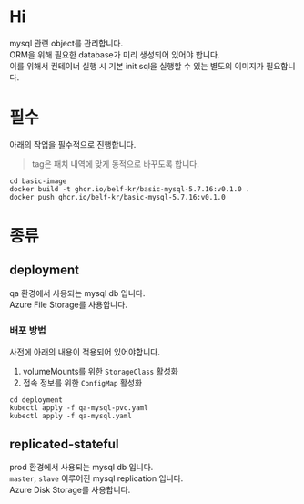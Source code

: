 # Hi

mysql 관련 object를 관리합니다.  
ORM을 위해 필요한 database가 미리 생성되어 있어야 합니다.  
이를 위해서 컨테이너 실행 시 기본 init sql을 실행할 수 있는 별도의 이미지가 필요합니다.

# 필수

아래의 작업을 필수적으로 진행합니다.

> tag은 패치 내역에 맞게 동적으로 바꾸도록 합니다.

```shell
cd basic-image
docker build -t ghcr.io/belf-kr/basic-mysql-5.7.16:v0.1.0 .
docker push ghcr.io/belf-kr/basic-mysql-5.7.16:v0.1.0
```

# 종류

## deployment

qa 환경에서 사용되는 mysql db 입니다.  
Azure File Storage를 사용합니다.

### 배포 방법

사전에 아래의 내용이 적용되어 있어야합니다.

1. volumeMounts를 위한 `StorageClass` 활성화
1. 접속 정보를 위한 `ConfigMap` 활성화

```shell
cd deployment
kubectl apply -f qa-mysql-pvc.yaml
kubectl apply -f qa-mysql.yaml
```

## replicated-stateful

prod 환경에서 사용되는 mysql db 입니다.  
`master`, `slave` 이루어진 mysql replication 입니다.  
Azure Disk Storage를 사용합니다.
